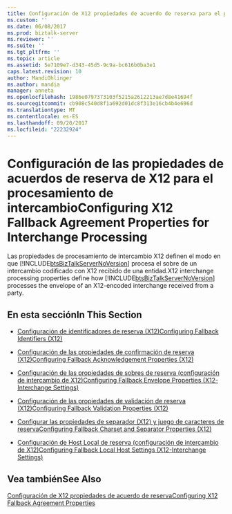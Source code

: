 ```yaml
---
title: Configuración de X12 propiedades de acuerdo de reserva para el procesamiento de intercambio | Documentos de Microsoft
ms.custom: ''
ms.date: 06/08/2017
ms.prod: biztalk-server
ms.reviewer: ''
ms.suite: ''
ms.tgt_pltfrm: ''
ms.topic: article
ms.assetid: 5e7109e7-d343-45d5-9c9a-bc616b0ba3e1
caps.latest.revision: 10
author: MandiOhlinger
ms.author: mandia
manager: anneta
ms.openlocfilehash: 1986e0797373103f5215a2612213ae7d8e41694f
ms.sourcegitcommit: cb908c540d8f1a692d01dc8f313e16cb4b4e696d
ms.translationtype: MT
ms.contentlocale: es-ES
ms.lasthandoff: 09/20/2017
ms.locfileid: "22232924"
---
```

# <a name="configuring-x12-fallback-agreement-properties-for-interchange-processing"></a><span data-ttu-id="03a2f-102">Configuración de las propiedades de acuerdos de reserva de X12 para el procesamiento de intercambio</span><span class="sxs-lookup"><span data-stu-id="03a2f-102">Configuring X12 Fallback Agreement Properties for Interchange Processing</span></span>
<span data-ttu-id="03a2f-103">Las propiedades de procesamiento de intercambio X12 definen el modo en que [!INCLUDE[btsBizTalkServerNoVersion](../includes/btsbiztalkservernoversion-md.md)] procesa el sobre de un intercambio codificado con X12 recibido de una entidad.</span><span class="sxs-lookup"><span data-stu-id="03a2f-103">X12 interchange processing properties define how [!INCLUDE[btsBizTalkServerNoVersion](../includes/btsbiztalkservernoversion-md.md)] processes the envelope of an X12-encoded interchange received from a party.</span></span>  
  
## <a name="in-this-section"></a><span data-ttu-id="03a2f-104">En esta sección</span><span class="sxs-lookup"><span data-stu-id="03a2f-104">In This Section</span></span>  
  
-   [<span data-ttu-id="03a2f-105">Configuración de identificadores de reserva (X12)</span><span class="sxs-lookup"><span data-stu-id="03a2f-105">Configuring Fallback Identifiers (X12)</span></span>](../core/configuring-fallback-identifiers-x12.md)  
  
-   [<span data-ttu-id="03a2f-106">Configuración de las propiedades de confirmación de reserva (X12)</span><span class="sxs-lookup"><span data-stu-id="03a2f-106">Configuring Fallback Acknowledgement Properties (X12)</span></span>](../core/configuring-fallback-acknowledgement-properties-x12.md)  
  
-   [<span data-ttu-id="03a2f-107">Configuración de las propiedades de sobres de reserva (configuración de intercambio de X12)</span><span class="sxs-lookup"><span data-stu-id="03a2f-107">Configuring Fallback Envelope Properties (X12-Interchange Settings)</span></span>](../core/configuring-fallback-envelope-properties-x12-interchange-settings.md)  
  
-   [<span data-ttu-id="03a2f-108">Configuración de las propiedades de validación de reserva (X12)</span><span class="sxs-lookup"><span data-stu-id="03a2f-108">Configuring Fallback Validation Properties (X12)</span></span>](../core/configuring-fallback-validation-properties-x12.md)  
  
-   [<span data-ttu-id="03a2f-109">Configurar las propiedades de separador (X12) y juego de caracteres de reserva</span><span class="sxs-lookup"><span data-stu-id="03a2f-109">Configuring Fallback Charset and Separator Properties (X12)</span></span>](../core/configuring-fallback-charset-and-separator-properties-x12.md)  
  
-   [<span data-ttu-id="03a2f-110">Configuración de Host Local de reserva (configuración de intercambio de X12)</span><span class="sxs-lookup"><span data-stu-id="03a2f-110">Configuring Fallback Local Host Settings (X12-Interchange Settings)</span></span>](../core/configuring-fallback-local-host-settings-x12-interchange-settings.md)  
  
## <a name="see-also"></a><span data-ttu-id="03a2f-111">Vea también</span><span class="sxs-lookup"><span data-stu-id="03a2f-111">See Also</span></span>  
 [<span data-ttu-id="03a2f-112">Configuración de X12 propiedades de acuerdo de reserva</span><span class="sxs-lookup"><span data-stu-id="03a2f-112">Configuring X12 Fallback Agreement Properties</span></span>](../core/configuring-x12-fallback-agreement-properties.md)